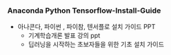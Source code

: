 ### Anaconda Python Tensorflow-Install-Guide

* 아나콘다, 파이썬 , 파이참, 텐서플로 설치 가이드 PPT
    * 기계학습개론 발표 강의 ppt
    * 딥러닝을 시작하는 초보자들을 위한 기초 설치 가이드
